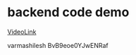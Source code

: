 # backend code demo
[VideoLink](https://www.youtube.com/watch?v=9B4CvtzXRpc&list=PLu71SKxNbfoBGh_8p_NS-ZAh6v7HhYqHW&index=7)



varmashilesh
BvB9eoe0YJwENRaf

